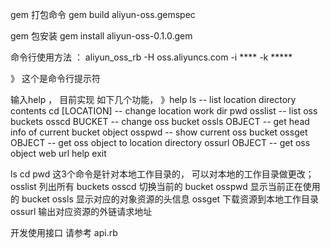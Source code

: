 
gem 打包命令 
 gem build aliyun-oss.gemspec

gem 包安装 
 gem install aliyun-oss-0.1.0.gem




命令行使用方法 ： 
aliyun_oss_rb -H oss.aliyuncs.com -i **** -k  *****

》 这个是命令行提示符

输入help ， 目前实现 如下几个功能， 
》help
ls             -- list location directory contents
cd [LOCATION]  -- change location work dir
pwd
osslist        -- list oss buckets
osscd BUCKET   -- change oss bucket
ossls OBJECT   -- get head info of current bucket object
osspwd         -- show current oss bucket
ossget OBJECT  -- get oss object to location directory
ossurl OBJECT  -- get oss object web url
help
exit


ls  cd  pwd 这3个命令是针对本地工作目录的， 可以对本地的工作目录做更改；
osslist  列出所有 buckets 
osscd    切换当前的 bucket
osspwd   显示当前正在使用的 bucket 
ossls   显示对应的对象资源的头信息 
ossget  下载资源到本地工作目录
ossurl  输出对应资源的外链请求地址 




开发使用接口
请参考 api.rb 


